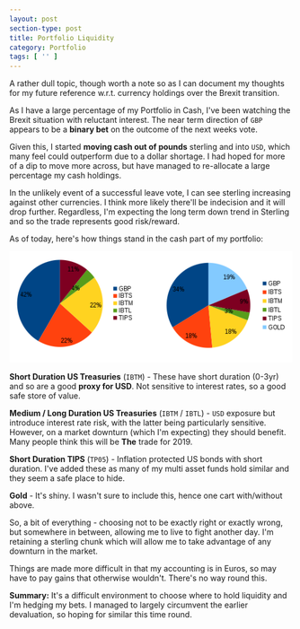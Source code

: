 ```yaml
---
layout: post
section-type: post
title: Portfolio Liquidity	
category: Portfolio
tags: [ '' ]
---
```



A rather dull topic, though worth a note so as I can document my thoughts for my future
reference w.r.t. currency holdings over the Brexit transition.

As I have a large percentage of my Portfolio in Cash, I've been watching the Brexit
situation with reluctant interest.  The near term direction of `GBP` appears to be a **binary 
bet** on the outcome of the next weeks vote.

Given this, I started **moving cash out of pounds** sterling and into `USD`, which many feel
could outperform due to a dollar shortage.  I had hoped for more of a dip to move more across,
but have managed to re-allocate a large percentage my cash holdings.

In the unlikely event of a successful leave vote, I can see sterling increasing against
other currencies.  I think more likely there'll be indecision and it will drop further.  Regardless,
I'm expecting the long term down trend in Sterling and so the trade represents good risk/reward. 

As of today, here's how things stand in the cash part of my portfolio:

<img style="border: 0;" src="/img/2018/20181205_Liquidity.png" />

**Short Duration US Treasuries** (`IBTM`) - These have short duration (0-3yr) and so are a good 
 **proxy for USD**.  Not sensitive to interest rates, so a good safe store of value.

**Medium / Long Duration US Treasuries** (`IBTM` / `IBTL`) - `USD` exposure but introduce interest rate risk,
with the latter being particularly sensitive.  However, on a market downturn (which I'm
expecting) they should benefit.  Many people think this will be **The** trade for 2019.

**Short Duration TIPS** (`TP05`) - Inflation protected US bonds with short duration.  I've added these as
many of my multi asset funds hold similar and they seem a safe place to hide.

**Gold** - It's shiny. I wasn't sure to include this, hence one cart with/without above.

So, a bit of everything - choosing not to be exactly right or exactly wrong, but somewhere in between, 
allowing me to live to fight another day.  I'm retaining a sterling chunk which will allow me to take 
advantage of any downturn in the market.  

Things are made more difficult in that my accounting is in Euros, so may have to pay gains that otherwise wouldn't.  There's no way round this.  

**Summary:** It's a difficult environment to choose where to hold liquidity and I'm hedging
my bets.  I managed to largely circumvent the earlier devaluation, so hoping for similar this time round.

